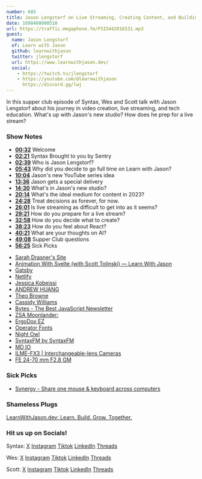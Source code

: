 ```yaml
---
number: 685
title: Jason Lengstorf on Live Streaming, Creating Content, and Building a Studio Space
date: 1698408000510
url: https://traffic.megaphone.fm/FSI5442016531.mp3
guest:
  name: Jason Lengstorf
  of: Learn with Jason
  github: learnwithjason
  twitter: jlengstorf
  url: https://www.learnwithjason.dev/
  social:
    - https://twitch.tv/jlengstorf
    - https://youtube.com/@learnwithjason
      https://discord.gg/lwj
---
```


In this supper club episode of Syntax, Wes and Scott talk with Jason Lengstorf about his journey in video creation, live streaming, and tech education. What's up with Jason's new studio? How does he prep for a live stream?

### Show Notes

- **[00:32](#t=00:32)** Welcome
- **[02:21](#t=02:21)** Syntax Brought to you by Sentry
- **[02:39](#t=02:39)** Who is Jason Lengstorf?
- **[05:43](#t=05:43)** Why did you decide to go full time on Learn with Jason?
- **[10:04](#t=10:04)** Jason's new YouTube series idea
- **[13:36](#t=13:36)** Jason gets a special delivery
- **[14:30](#t=14:30)** What's in Jason's new studio?
- **[20:14](#t=20:14)** What's the ideal medium for content in 2023?
- **[24:28](#t=24:28)** Treat decisions as forever, for now.
- **[26:01](#t=26:01)** Is live streaming as difficult to get into as it seems?
- **[29:21](#t=29:21)** How do you prepare for a live stream?
- **[32:58](#t=32:58)** How do you decide what to create?
- **[38:23](#t=38:23)** How do you feel about React?
- **[40:21](#t=40:21)** What are your thoughts on AI?
- **[49:08](#t=49:08)** Supper Club questions
- **[56:25](#t=56:25)** Sick Picks

* [Sarah Drasner's Site](https://sarah.dev/)
* [Animation With Svelte (with Scott Tolinski) — Learn With Jason](https://www.youtube.com/watch?v=vxCWZlVLEcY)
* [Gatsby](https://www.gatsbyjs.com/)
* [Netlify](https://www.netlify.com/)
* [Jessica Kobeissi](https://www.youtube.com/jessicakobeissi)
* [ANDREW HUANG](https://www.youtube.com/channel/UCdcemy56JtVTrsFIOoqvV8g)
* [Theo Browne](https://t3.gg/)
* [Cassidy Williams](https://cassidoo.co/)
* [Bytes - The Best JavaScript Newsletter](https://bytes.dev/)
* [ZSA Moonlander:](https://www.zsa.io/moonlander/)
* [ErgoDox EZ](https://ergodox-ez.com/)
* [Operator Fonts](https://www.typography.com/fonts/operator/overview/)
* [Night Owl](https://marketplace.visualstudio.com/items?itemName=sdras.night-owl)
* [SyntaxFM by SyntaxFM](https://vscodethemes.com/e/syntaxfm.syntaxfm/syntax-fm)
* [MD IO](https://mass-driver.com/typefaces/md-io)
* [ILME-FX3 | Interchangeable-lens Cameras](https://www.sony.ca/en/interchangeable-lens-cameras/products/ilme-fx3)
* [FE 24-70 mm F2.8 GM](https://www.sony.ca/en/electronics/camera-lenses/sel2470gm)

### Sick Picks

- [Synergy - Share one mouse & keyboard across computers](https://symless.com/synergy)

### Shameless Plugs

[LearnWithJason.dev: Learn. Build. Grow. Together.](https://www.learnwithjason.dev/)

### Hit us up on Socials!

Syntax: [X](https://twitter.com/syntaxfm) [Instagram](https://www.instagram.com/syntax_fm/) [Tiktok](https://www.tiktok.com/@syntaxfm) [LinkedIn](https://www.linkedin.com/company/96077407/admin/feed/posts/) [Threads](https://www.threads.net/@syntax_fm)

Wes: [X](https://twitter.com/wesbos) [Instagram](https://www.instagram.com/wesbos/) [Tiktok](https://www.tiktok.com/@wesbos) [LinkedIn](https://www.linkedin.com/in/wesbos/) [Threads](https://www.threads.net/@wesbos)

Scott: [X](https://twitter.com/stolinski) [Instagram](https://www.instagram.com/stolinski/) [Tiktok](https://www.tiktok.com/@stolinski) [LinkedIn](https://www.linkedin.com/in/stolinski/) [Threads](https://www.threads.net/@stolinski)

